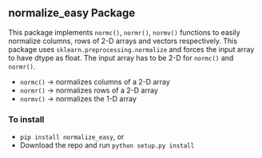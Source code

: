 ## normalize_easy Package

This package implements `normc()`, `normr()`, `normv()` functions to easily normalize columns, rows of 2-D arrays and vectors respectively. 
This package uses `sklearn.preprocessing.normalize` and forces the input array to have dtype as float. The input array has to be 2-D for `normc()` and `normr()`. 


* `normc()` -> normalizes columns of a 2-D array
* `normr()` -> normalizes rows of a 2-D array
* `normv()` -> normalizes the 1-D array


### To install
* `pip install normalize_easy`, or
* Download the repo and run `python setup.py install`




